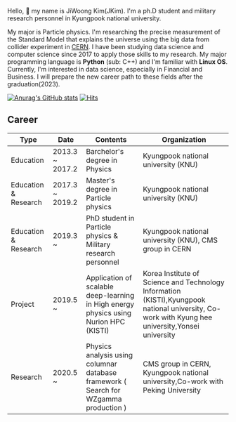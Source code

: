 Hello, 👋 my name is JiWoong Kim(JKim). I'm a ph.D student and military research personnel in Kyungpook national university.

My major is Particle physics. I'm researching the precise measurement of the Standard Model that explains the universe using the big data from collider experiment in [CERN](https://home.cern/).
I have been studying data science and computer science since 2017 to apply those skills to my research. My major programming language is **Python** (sub: C++) and I'm familiar with **Linux OS**. Currently, I'm interested in data science, especially in Financial and Business. I will prepare the new career path to these fields after the graduation(2023).

[![Anurag's GitHub stats](https://github-readme-stats.vercel.app/api?username=ico1036)](https://github.com/anuraghazra/github-readme-stats)
[![Hits](https://hits.seeyoufarm.com/api/count/incr/badge.svg?url=https%3A%2F%2Fgithub.com%2Fico1036&count_bg=%2379C83D&title_bg=%23555555&icon=&icon_color=%23E7E7E7&title=hits&edge_flat=false)](https://hits.seeyoufarm.com)


## Career


| Type                 | Date            | Contents                                                                               | Organization                                                                                                                                      |
|----------------------|-----------------|----------------------------------------------------------------------------------------|---------------------------------------------------------------------------------------------------------------------------------------------------|
| Education            | 2013.3 ~ 2017.2 | Barchelor's degree in Physics                                            | Kyungpook national university (KNU)                                                                                                               |
| Education & Research | 2017.3 ~ 2019.2 | Master's degree in Particle physics                                                    | Kyungpook national university (KNU)                                                                                                               |
| Education & Research | 2019.3 ~        | PhD student in Particle physics & Military research personnel                          | Kyungpook national university (KNU), CMS group in CERN                                                                                             |
| Project              | 2019.5 ~        | Application of scalable deep-learning in High energy physics using Nurion HPC (KISTI)  | Korea Institute of Science and Technology Information (KISTI),Kyungpook national university, Co-work with  Kyung hee university,Yonsei university |
| Research             | 2020.5 ~        | Physics analysis using columnar database framework ( Search for WZgamma production )   | CMS group in CERN, Kyungpook national university,Co-work with Peking University                                                                   |

